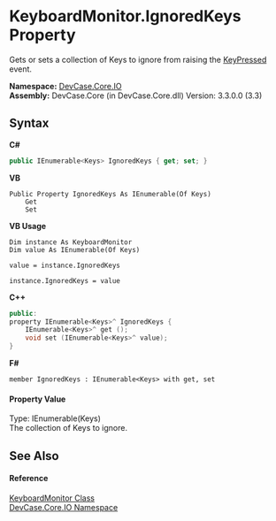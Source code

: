# KeyboardMonitor.IgnoredKeys Property 
 

Gets or sets a collection of Keys to ignore from raising the <a href="E_DevCase_Core_IO_KeyboardMonitor_KeyPressed">KeyPressed</a> event.

**Namespace:**&nbsp;<a href="N_DevCase_Core_IO">DevCase.Core.IO</a><br />**Assembly:**&nbsp;DevCase.Core (in DevCase.Core.dll) Version: 3.3.0.0 (3.3)

## Syntax

**C#**<br />
``` C#
public IEnumerable<Keys> IgnoredKeys { get; set; }
```

**VB**<br />
``` VB
Public Property IgnoredKeys As IEnumerable(Of Keys)
	Get
	Set
```

**VB Usage**<br />
``` VB Usage
Dim instance As KeyboardMonitor
Dim value As IEnumerable(Of Keys)

value = instance.IgnoredKeys

instance.IgnoredKeys = value
```

**C++**<br />
``` C++
public:
property IEnumerable<Keys>^ IgnoredKeys {
	IEnumerable<Keys>^ get ();
	void set (IEnumerable<Keys>^ value);
}
```

**F#**<br />
``` F#
member IgnoredKeys : IEnumerable<Keys> with get, set

```


#### Property Value
Type: IEnumerable(Keys)<br />The collection of Keys to ignore.

## See Also


#### Reference
<a href="T_DevCase_Core_IO_KeyboardMonitor">KeyboardMonitor Class</a><br /><a href="N_DevCase_Core_IO">DevCase.Core.IO Namespace</a><br />